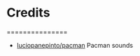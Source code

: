 ﻿# Credits
===============

* [luciopanepinto/pacman](https://github.com/luciopanepinto/pacman)
Pacman sounds